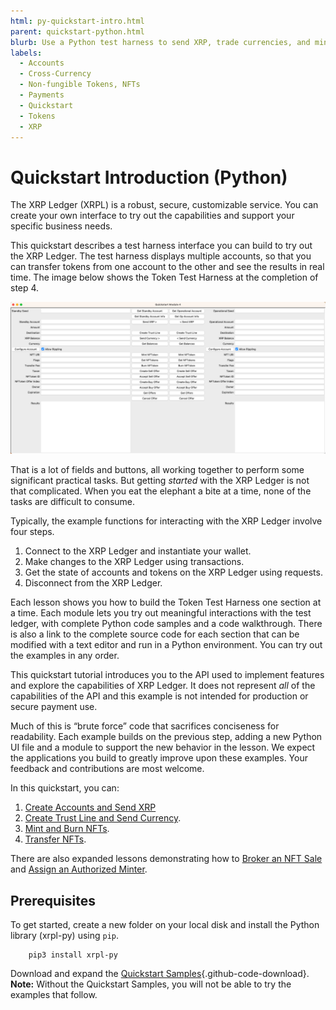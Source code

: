 ```yaml
---
html: py-quickstart-intro.html
parent: quickstart-python.html
blurb: Use a Python test harness to send XRP, trade currencies, and mint and trade NFTs.
labels:
  - Accounts
  - Cross-Currency
  - Non-fungible Tokens, NFTs
  - Payments
  - Quickstart
  - Tokens
  - XRP
---
```

# Quickstart Introduction (Python)

The XRP Ledger (XRPL) is a robust, secure, customizable service. You can create your own interface to try out the capabilities and support your specific business needs.

This quickstart describes a test harness interface you can build to try out the XRP Ledger. The test harness displays multiple accounts, so that you can transfer tokens from one account to the other and see the results in real time. The image below shows the Token Test Harness at the completion of step 4.

![Quickstart Tutorial Window](img/quickstart-py15.png)

That is a lot of fields and buttons, all working together to perform some significant practical tasks. But getting _started_ with the XRP Ledger is not that complicated. When you eat the elephant a bite at a time, none of the tasks are difficult to consume.

Typically, the example functions for interacting with the XRP Ledger involve four steps.

1. Connect to the XRP Ledger and instantiate your wallet.
2. Make changes to the XRP Ledger using transactions.
3. Get the state of accounts and tokens on the XRP Ledger using requests.
4. Disconnect from the XRP Ledger.

Each lesson shows you how to build the Token Test Harness one section at a time. Each module lets you try out meaningful interactions with the test ledger, with complete Python code samples and a code walkthrough. There is also a link to the complete source code for each section that can be modified with a text editor and run in a Python environment. You can try out the examples in any order.

This quickstart tutorial introduces you to the API used to implement features and explore the capabilities of XRP Ledger. It does not represent _all_ of the capabilities of the API and this example is not intended for production or secure payment use.

Much of this is “brute force” code that sacrifices conciseness for readability. Each example builds on the previous step, adding a new Python UI file and a module to support the new behavior in the lesson. We expect the applications you build to greatly improve upon these examples. Your feedback and contributions are most welcome.

In this quickstart, you can:

1. [Create Accounts and Send XRP](py-create-accounts-send-xrp.html)
2. [Create Trust Line and Send Currency](py-create-trustline-send-currency.html).
3. [Mint and Burn NFTs](py-mint-and-burn-nfts.html).
4. [Transfer NFTs](py-transfer-nfts.html).

There are also expanded lessons demonstrating how to [Broker an NFT Sale](py-broker-sale.html) and [Assign an Authorized Minter](py-authorize-minter.html).


## Prerequisites

To get started, create a new folder on your local disk and install the Python library (xrpl-py) using `pip`.

```
    pip3 install xrpl-py
```
Download and expand the [Quickstart Samples](https://github.com/XRPLF/xrpl-dev-portal/tree/master/content/_code-samples/quickstart/python/){.github-code-download}.
**Note:** Without the Quickstart Samples, you will not be able to try the examples that follow.